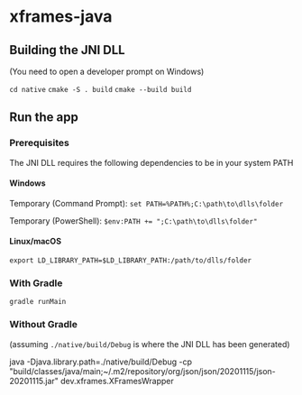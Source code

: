 # xframes-java

## Building the JNI DLL

(You need to open a developer prompt on Windows)

`cd native`
`cmake -S . build`
`cmake --build build`

## Run the app

### Prerequisites

The JNI DLL requires the following dependencies to be in your system PATH

#### Windows
Temporary (Command Prompt):
`set PATH=%PATH%;C:\path\to\dlls\folder`

Temporary (PowerShell):
`$env:PATH += ";C:\path\to\dlls\folder"`

#### Linux/macOS
`export LD_LIBRARY_PATH=$LD_LIBRARY_PATH:/path/to/dlls/folder`

### With Gradle

`gradle runMain`

### Without Gradle

(assuming `./native/build/Debug` is where the JNI DLL has been generated)

java -Djava.library.path=./native/build/Debug -cp "build/classes/java/main;~/.m2/repository/org/json/json/20201115/json-20201115.jar" dev.xframes.XFramesWrapper


